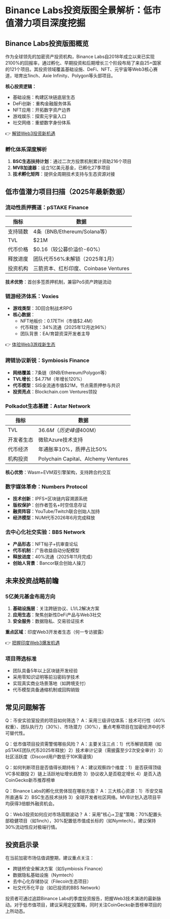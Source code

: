 # Binance Labs投资版图全景解析：低市值潜力项目深度挖掘

## Binance Labs投资版图概览

作为全球领先的加密资产投资机构，Binance Labs自2018年成立以来已实现2100%的回报率，通过孵化、早期投资和后期增长三个阶段布局了来自25+国家的121个项目。其投资领域覆盖基础设施、DeFi、NFT、元宇宙等Web3核心赛道，培育出1inch、Axie Infinity、Polygon等头部项目。

**核心投资逻辑：**
- 基础设施：构建区块链底层生态
- DeFi创新：重构金融服务体系
- NFT应用：开拓数字资产边界
- 游戏娱乐：探索元宇宙入口
- 社交网络：重塑数字身份体系

👉 [解锁Web3投资新机遇](https://bit.ly/okx_welcome)

### 孵化体系深度解析
1. **BSC生态扶持计划**：通过二次方投票机制累计资助216个项目
2. **MVB加速器**：设立1亿美元基金，已孵化27季项目
3. **技术孵化矩阵**：提供全周期技术支持与生态资源对接

## 低市值潜力项目扫描（2025年最新数据）

### 流动性质押赛道：pSTAKE Finance
| 指标         | 数据                          |
|--------------|-----------------------------|
| 支持链数     | 4条（BNB/Ethereum/Solana等） |
| TVL          | $21M                        |
| 代币价格     | $0.16（较公募价溢价-60%）    |
| 释放进度     | 团队代币56%未解锁（2025年1月）|
| 投资机构     | 三箭资本、红杉印度、Coinbase Ventures |

**技术优势**：首创多签质押机制，兼容PoS资产跨链流动

### 链游经济体系：Voxies
- **游戏类型**：3D回合制战术RPG
- **核心数据**：
  - NFT地板价：0.17ETH（市值$2.4M）
  - 代币释放：34%流通（2025年12月达96%）
  - 团队背景：EA/育碧资深开发者主导

👉 [体验Web3游戏新生态](https://bit.ly/okx_welcome)

### 跨链协议新锐：Symbiosis Finance
- **网络覆盖**：7条链（BNB/Ethereum/Polygon等）
- **TVL增长**：$4.77M（年增长120%）
- **代币模型**：SIS全流通市值$21M，节点需质押参与共识
- **投资亮点**：Blockchain.com Ventures领投

### Polkadot生态基建：Astar Network
| 指标         | 数据                          |
|--------------|-----------------------------|
| TVL          | $36.6M（历史峰值$400M）      |
| 开发者生态   | 微软Azure技术支持              |
| 代币经济     | 年通胀率10%，质押占比50%       |
| 机构投资     | Polychain Capital、Alchemy Ventures |

**核心优势**：Wasm+EVM双引擎架构，支持跨合约交互

### 数字媒体革命：Numbers Protocol
- **技术创新**：IPFS+区块链内容溯源系统
- **版权保护**：创作者签名+时空信息存证
- **融资阵容**：YouTube/Twitch联合创始人加持
- **经济模型**：NUM代币2026年6月完成释放

### 去中心化社交实验：BBS Network
- **产品形态**：NFT帖子+抗审查论坛
- **代币机制**：广告收益自动分配模型
- **释放进度**：40%流通（2025年11月完成）
- **创始人背景**：Bancor联合创始人操刀

## 未来投资战略前瞻

### 5亿美元基金布局方向
1. **基础设施层**：关注跨链协议、L1/L2解决方案
2. **应用生态**：聚焦创新性DeFi产品与Web3社交
3. **安全服务**：数据隐私、交易验证技术

**重点区域**：印度Web3开发者生态（何一专访披露）

👉 [把握印度Web3爆发机遇](https://bit.ly/okx_welcome)

### 项目筛选标准
- 团队具备5年以上区块链开发经验
- 采用零知识证明等前沿密码学技术
- 实现真实商业场景落地（如跨境支付）
- 代币模型具备通缩机制或回购销毁

## 常见问题解答

Q：币安实验室投资的项目如何筛选？
A：采用三级评估体系：技术可行性（40%权重）、团队执行力（30%）、市场潜力（30%），重点考察项目在加密经济中的不可替代性。

Q：低市值项目投资需警惕哪些风险？
A：主要关注三点：1）代币解锁周期（如pSTAKE团队代币2025年释放）2）技术审计记录（需披露至少2次安全审计）3）社区活跃度（Discord用户数低于10K需谨慎）

Q：如何判断项目是否值得长期持有？
A：建议观察四个维度：1）是否获得顶级VC多轮跟投 2）链上活跃地址增长趋势 3）协议收入是否稳定增长 4）是否入选CoinGecko新币推荐榜单

Q：Binance Labs的孵化优势体现在哪些方面？
A：三大核心资源：1）币安交易所直通车 2）BSC生态技术扶持 3）全球开发者社区网络。MVB计划入选项目平均获得3倍额外融资机会。

Q：Web3投资如何应对市场周期波动？
A：采用"核心+卫星"策略：70%配置头部稳健项目（如1inch），30%配置低市值成长标的（如Nymtech）。建议保持30%流动性应对极端行情。

## 投资启示录

在当前加密市场估值调整期，建议重点关注：
- 跨链桥安全解决方案（如Symbiosis Finance）
- 数据隐私基础设施（Nymtech）
- 去中心化存储协议（Filecoin生态项目）
- 社交代币化平台（如已投资的BBS Network）

投资者可通过追踪Binance Labs的季度投资报告，把握Web3技术演进的最新脉动。对于低市值项目，建议采用定投策略，同时关注CoinGecko新晋榜单项目的上所动态。